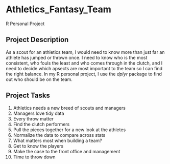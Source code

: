 # Athletics_Fantasy_Team
R Personal Project 

## Project Description
As a scout for an athletics team, I would need to know more than just far an athlete has jumped or thrown once. I need to know who is the most consistent, who fouls the least and who comes through in the clutch, and I need to decide which apsects are most important to the team so I can find the right balance. In my R personal project, I use the *dplyr* package to find out who should be on the team. 

## Project Tasks
1) Athletics needs a new breed of scouts and managers
2) Managers love tidy data
3) Every throw matter
4) Find the clutch performers
5) Pull the pieces together for a new look at the athletes
6) Normalize the data to compare across stats
7) What matters most when building a team?
8) Get to know the players
9) Make the case to the front office and management
10) Time to throw down
